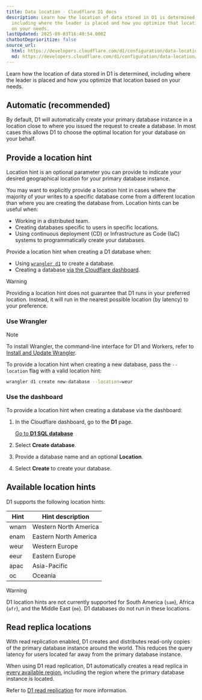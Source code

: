 ```yaml
---
title: Data location · Cloudflare D1 docs
description: Learn how the location of data stored in D1 is determined,
  including where the leader is placed and how you optimize that location based
  on your needs.
lastUpdated: 2025-09-03T16:40:54.000Z
chatbotDeprioritize: false
source_url:
  html: https://developers.cloudflare.com/d1/configuration/data-location/
  md: https://developers.cloudflare.com/d1/configuration/data-location/index.md
---
```


Learn how the location of data stored in D1 is determined, including where the leader is placed and how you optimize that location based on your needs.

## Automatic (recommended)

By default, D1 will automatically create your primary database instance in a location close to where you issued the request to create a database. In most cases this allows D1 to choose the optimal location for your database on your behalf.

## Provide a location hint

Location hint is an optional parameter you can provide to indicate your desired geographical location for your primary database instance.

You may want to explicitly provide a location hint in cases where the majority of your writes to a specific database come from a different location than where you are creating the database from. Location hints can be useful when:

* Working in a distributed team.
* Creating databases specific to users in specific locations.
* Using continuous deployment (CD) or Infrastructure as Code (IaC) systems to programmatically create your databases.

Provide a location hint when creating a D1 database when:

* Using [`wrangler d1`](https://developers.cloudflare.com/workers/wrangler/commands/#d1) to create a database.
* Creating a database [via the Cloudflare dashboard](https://dash.cloudflare.com/?to=/:account/workers/d1).

Warning

Providing a location hint does not guarantee that D1 runs in your preferred location. Instead, it will run in the nearest possible location (by latency) to your preference.

### Use Wrangler

Note

To install Wrangler, the command-line interface for D1 and Workers, refer to [Install and Update Wrangler](https://developers.cloudflare.com/workers/wrangler/install-and-update/).

To provide a location hint when creating a new database, pass the `--location` flag with a valid location hint:

```sh
wrangler d1 create new-database --location=weur
```

### Use the dashboard

To provide a location hint when creating a database via the dashboard:

1. In the Cloudflare dashboard, go to the **D1** page.

   [Go to **D1 SQL database**](https://dash.cloudflare.com/?to=/:account/workers/d1)

2. Select **Create database**.

3. Provide a database name and an optional **Location**.

4. Select **Create** to create your database.

## Available location hints

D1 supports the following location hints:

| Hint | Hint description |
| - | - |
| wnam | Western North America |
| enam | Eastern North America |
| weur | Western Europe |
| eeur | Eastern Europe |
| apac | Asia-Pacific |
| oc | Oceania |

Warning

D1 location hints are not currently supported for South America (`sam`), Africa (`afr`), and the Middle East (`me`). D1 databases do not run in these locations.

## Read replica locations

With read replication enabled, D1 creates and distributes read-only copies of the primary database instance around the world. This reduces the query latency for users located far away from the primary database instance.

When using D1 read replication, D1 automatically creates a read replica in [every available region](https://developers.cloudflare.com/d1/configuration/data-location#available-location-hints), including the region where the primary database instance is located.

Refer to [D1 read replication](https://developers.cloudflare.com/d1/best-practices/read-replication/) for more information.
